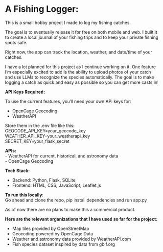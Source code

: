 # A **Fishing Logger:**<br/>
  This is a small hobby project I made to log my fishing catches.
  
  The goal is to eventually release it for free on both mobile and web. I built it to create a local journal of your fishing trips and to keep your private fishing spots safe.
  
  Right now, the app can track the location, weather, and date/time of your catches.
  
  I have a lot planned for this project as I continue working on it. One feature I’m especially excited to add is the ability to upload photos of your catch and use LLMs to recognize the species automatically. The goal is to make logging a catch as quick and easy as possible so you can get more casts in!

**API Keys Required:**

  To use the current features, you’ll need your own API keys for:<br/>
  - OpenCage Geocoding<br/>
  - WeatherAPI
  
  Store them in the .env file like this:<br/>
  GEOCODE_API_KEY=your_geocode_key<br/>
  WEATHER_API_KEY=your_weatherapi_key<br/>
  SECRET_KEY=your_flask_secret<br/>

**APIs:**<br/>
	- WeatherAPI for current, historical, and astronomy data<br/>
	- OpenCage Geocoding

**Tech Stack:**<br/>
  - Backend: Python, Flask, SQLite<br/>
  - Frontend: HTML, CSS, JavaScript, Leaflet.js

**To run this locally:**<br/>
  Go ahead and clone the repo, pip install dependencies and run app.py

As of now there are no plans to make this a commercial product.

**Here are the relevant organizations that I have used so far for the project:**<br/>
  - Map tiles provided by OpenStreetMap<br/>
  - Geocoding powered by OpenCage Data<br/>
  - Weather and astronomy data provided by WeatherAPI.com<br/>
  - Fish species dataset inspired by data from gbif.org


